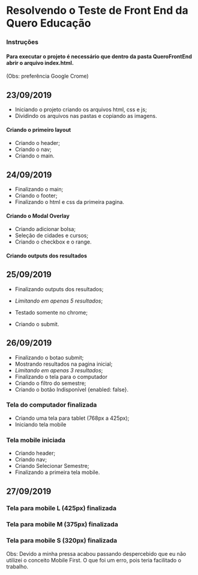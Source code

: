 # Resolvendo o Teste de Front End da Quero Educação

### Instruções

#### Para executar o projeto é necessário que dentro da pasta QueroFrontEnd abrir o arquivo index.html.
(Obs: preferência Google Crome)

## 23/09/2019

* Iniciando o projeto criando os arquivos html, css e js;
* Dividindo os arquivos nas pastas e copiando as imagens.

#### Criando o primeiro layout

* Criando o header;
* Criando o nav;
* Criando o main.


## 24/09/2019

* Finalizando o main;
* Criando o footer;
* Finalizando o html e css da primeira pagina.

#### Criando o Modal Overlay 

* Criando adicionar bolsa;
* Seleção de cidades e cursos;
* Criando o checkbox e o range.

#### Criando outputs dos resultados 


## 25/09/2019

* Finalizando outputs dos resultados;
* *Limitando em apenas 5 resultados*;
* Testado somente no chrome;

* Criando o submit.

## 26/09/2019

* Finalizando o botao submit;
* Mostrando resultados na pagina inicial;
* *Limitando em apenas 3 resultados*;
* Finalizando o tela para o computador
* Criando o filtro do semestre;
* Criando o botão Indisponível {enabled: false}.

### Tela do computador finalizada

* Criando uma tela para tablet (768px a 425px);
* Iniciando tela mobile

### Tela mobile iniciada

* Criando header;
* Criando nav;
* Criando Selecionar Semestre;
* Finalizando a primeira tela mobile.

## 27/09/2019

### Tela para mobile L (425px) finalizada
### Tela para mobile M (375px) finalizada
### Tela para mobile S (320px) finalizada

Obs: Devido a minha pressa acabou passando despercebido que eu não utilizei o conceito Mobile First. O que foi um erro, pois teria facilitado o trabalho.